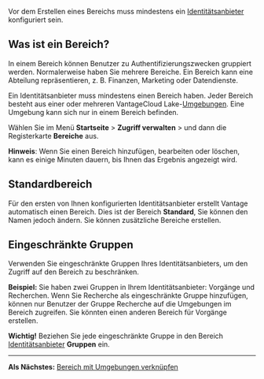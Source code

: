 Vor dem Erstellen eines Bereichs muss mindestens ein [Identitätsanbieter](whf1680184025148.md) konfiguriert sein.

Was ist ein Bereich?
--------------------

In einem Bereich können Benutzer zu Authentifizierungszwecken gruppiert werden. Normalerweise haben Sie mehrere Bereiche. Ein Bereich kann eine Abteilung repräsentieren, z. B. Finanzen, Marketing oder Datendienste.

Ein Identitätsanbieter muss mindestens einen Bereich haben. Jeder Bereich besteht aus einer oder mehreren VantageCloud Lake-[Umgebungen](sbt1640280496980.md). Eine Umgebung kann sich nur in einem Bereich befinden.

Wählen Sie im Menü **Startseite** \> **Zugriff verwalten** \> und dann die Registerkarte **Bereiche** aus.

**Hinweis**: Wenn Sie einen Bereich hinzufügen, bearbeiten oder löschen, kann es einige Minuten dauern, bis Ihnen das Ergebnis angezeigt wird.

Standardbereich
---------------

Für den ersten von Ihnen konfigurierten Identitätsanbieter erstellt Vantage automatisch einen Bereich. Dies ist der Bereich **Standard**, Sie können den Namen jedoch ändern. Sie können zusätzliche Bereiche erstellen.

Eingeschränkte Gruppen
----------------------

Verwenden Sie eingeschränkte Gruppen Ihres Identitätsanbieters, um den Zugriff auf den Bereich zu beschränken.

**Beispiel:** Sie haben zwei Gruppen in Ihrem Identitätsanbieter: Vorgänge und Recherchen. Wenn Sie Recherche als eingeschränkte Gruppe hinzufügen, können nur Benutzer der Gruppe Recherche auf die Umgebungen im Bereich zugreifen. Sie könnten einen anderen Bereich für Vorgänge erstellen.

**Wichtig!** Beziehen Sie jede eingeschränkte Gruppe in den Bereich [Identitätsanbieter](whf1680184025148.md) **Gruppen** ein.

------------------------------------------------------------------------

**Als Nächstes:** [Bereich mit Umgebungen verknüpfen](jbj1680184191443.md)
